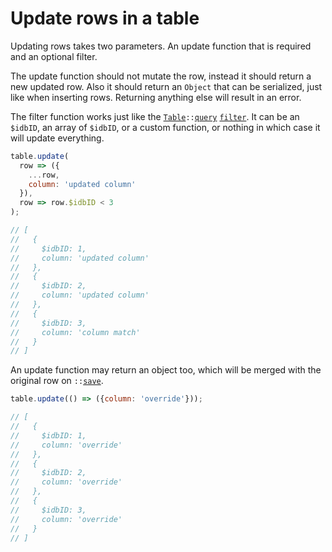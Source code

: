 # Update rows in a table

Updating rows takes two parameters. An update function that is required and an optional filter. 

The update function should not mutate the row, instead it should return a new updated row. Also it should return an
`Object` that can be serialized, just like when inserting rows. Returning anything else will result in an error.

The filter function works just like the [`Table`](../api/table.md)`::`[`query`](../api/table.md#query-rows)
[`filter`](./query-rows.md). It can be an `$idbID`, an array of `$idbID`, or a custom function, or nothing in which case
it will update everything.

```js
table.update(
  row => ({
    ...row,
    column: 'updated column'
  }),
  row => row.$idbID < 3
);

// [
//   {
//     $idbID: 1,
//     column: 'updated column'
//   },
//   {
//     $idbID: 2,
//     column: 'updated column'
//   },
//   {
//     $idbID: 3,
//     column: 'column match'
//   }
// ]
```

An update function may return an object too, which will be merged with the original row on `::`[`save`](../api/table.md#save-queries).

```js
table.update(() => ({column: 'override'}));

// [
//   {
//     $idbID: 1,
//     column: 'override'
//   },
//   {
//     $idbID: 2,
//     column: 'override'
//   },
//   {
//     $idbID: 3,
//     column: 'override'
//   }
// ]
```
